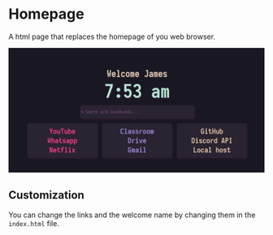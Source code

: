 # Homepage
A html page that replaces the homepage of you web browser.
<p align="center">
  <img src="Example.png" alt="Homepage">
</p>

## Customization
You can change the links and the welcome name by changing them in the `index.html` file.
